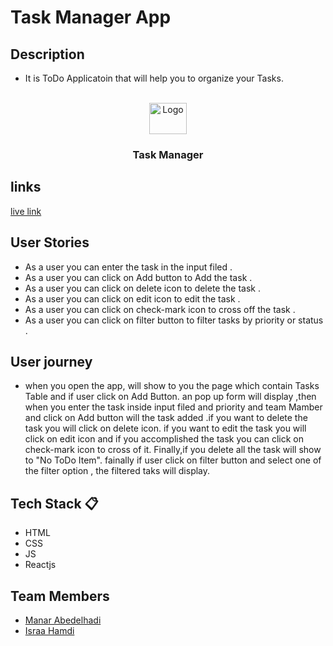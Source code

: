 # Task Manager App

## Description
- It is ToDo Applicatoin that will help you to organize your Tasks.

<br />
<div align="center">
  <a href="https://todo-manar-israa.netlify.app/">
    <img src="https://mdbcdn.b-cdn.net/img/Photos/new-templates/bootstrap-todo-list/check1.webp" alt="Logo" width="60" height="50">
  </a>
  <h3>Task Manager</h3>
</div>

## links
[live link](https://todo-manar-israa.netlify.app/)

## User Stories 
- As a user you can enter the task in the input filed .
- As a user you can click on Add button to Add  the task .
- As a user you can click on delete icon to delete the task .
- As a user you can click on edit icon to edit the task .
- As a user you can click on check-mark icon to cross off the task .
- As a user you can click on  filter button to filter tasks by priority or status .


## User journey  

- when you open the app, will show to you the page which contain Tasks Table and if user click on Add 
  Button. an pop up form will display ,then when you enter the task inside input filed and priority and team Mamber and click on Add button will the task added .if you want to delete the task you will click on delete icon. if you want to edit the task you will click on edit icon and if you accomplished the task you can click on check-mark icon to cross of it. Finally,if you delete all the task will show to "No ToDo Item". fainally if user click on filter button and select one of the filter option , the filtered taks will display. 
 

## Tech Stack :clipboard: 
- HTML
- CSS
- JS
- Reactjs

## Team Members  
- [Manar Abedelhadi](https://github.com/manar-abed)
- [Israa Hamdi](https://github.com/IsraaHamdi)
